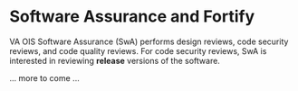 # Software Assurance and Fortify

VA OIS Software Assurance (SwA) performs design reviews, code security reviews, and code quality reviews. For code security reviews, SwA is interested in reviewing **release** versions of the software.

... more to come ...
